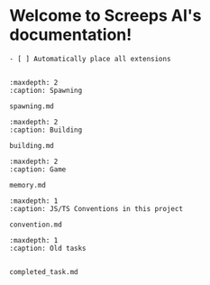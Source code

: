 # Welcome to Screeps AI's documentation!

```{admonition} Task list - Extension placement RCL 3
- [ ] Automatically place all extensions


```

```{toctree}
:maxdepth: 2
:caption: Spawning

spawning.md
```

```{toctree}
:maxdepth: 2
:caption: Building

building.md
```

```{toctree}
:maxdepth: 2
:caption: Game

memory.md
```

```{toctree}
:maxdepth: 1
:caption: JS/TS Conventions in this project

convention.md

```

```{toctree}
:maxdepth: 1
:caption: Old tasks


completed_task.md
```
